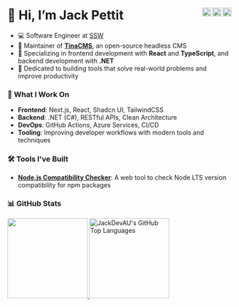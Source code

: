 # 👋 Hi, I’m Jack Pettit [<img src="https://img.shields.io/twitter/url?label=%40SSWJackPettit&style=social&url=https%3A%2F%2Ftwitter.com%2FSSWJackPettit" height="20" align="right">](https://twitter.com/SSWJackPettit) [<img src="https://img.shields.io/badge/LinkedIn-%230A66C2.svg?style=flat-square&logo=linkedin&logoColor=white" height="20" align="right">](https://www.linkedin.com/in/jack-pettit-52a916176/) [<img src="https://img.shields.io/badge/Website-%2334A853.svg?style=flat-square&logo=google-chrome&logoColor=white" height="20" align="right">](https://pettit.info)

- 💻 Software Engineer at [SSW](https://www.ssw.com.au/people/jack-pettit)
- 🦙 Maintainer of [**TinaCMS**](https://github.com/tinacms/tinacms), an open-source headless CMS 
- 🌟 Specializing in frontend development with **React** and **TypeScript**, and backend development with **.NET**
- 🚀 Dedicated to building tools that solve real-world problems and improve productivity



### 🔧 What I Work On
- **Frontend**: Next.js, React, Shadcn UI, TailwindCSS
- **Backend**: .NET (C#), RESTful APIs, Clean Architecture
- **DevOps**: GitHub Actions, Azure Services, CI/CD
- **Tooling**: Improving developer workflows with modern tools and techniques


### 🛠 Tools I've Built
- [**Node.js Compatibility Checker**](https://npm-nodecheck.vercel.app/): A web tool to check Node LTS version compatibility for npm packages


### 📊 GitHub Stats
<a href="https://github.com/JackDevAU">
  <img height="180em" src="https://github-readme-stats.vercel.app/api?username=JackDevAU&show_icons=true&theme=github_dark&count_private=true" />
  <img height="180em" src="https://github-readme-stats.vercel.app/api/top-langs/?username=JackDevAU&theme=github_dark&layout=compact" 
    alt="JackDevAU's GitHub Top Languages" />
</a>

